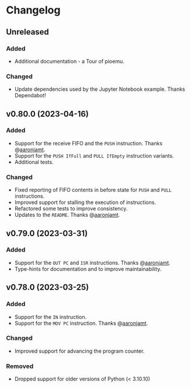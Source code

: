# Changelog

## Unreleased

### Added
- Additional documentation - a Tour of pioemu.

### Changed
- Update dependencies used by the Jupyter Notebook example. Thanks Dependabot!

## v0.80.0 (2023-04-16)

### Added
- Support for the receive FIFO and the `PUSH` instruction. Thanks @[aaronjamt](https://github.com/aaronjamt).
- Support for the `PUSH IfFull` and `PULL IfEmpty` instruction variants.
- Additional tests.

### Changed
- Fixed reporting of FIFO contents in before state for `PUSH` and `PULL` instructions.
- Improved support for stalling the execution of instructions.
- Refactored some tests to improve consistency.
- Updates to the `README`. Thanks @[aaronjamt](https://github.com/aaronjamt).

## v0.79.0 (2023-03-31)

### Added
- Support for the `OUT PC` and `ISR` instructions. Thanks @[aaronjamt](https://github.com/aaronjamt).
- Type-hints for documentation and to improve maintainability.

## v0.78.0 (2023-03-25)

### Added
- Support for the `IN` instruction.
- Support for the `MOV PC` instruction. Thanks @[aaronjamt](https://github.com/aaronjamt).

### Changed
- Improved support for advancing the program counter.

### Removed
- Dropped support for older versions of Python (< 3.10.10)
